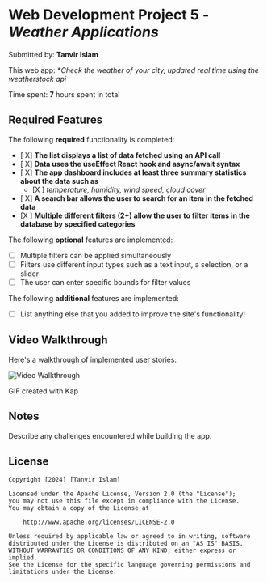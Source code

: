 # Web Development Project 5 - _Weather Applications_

Submitted by: **Tanvir Islam**

This web app: \*_Check the weather of your city, updated real time using the weatherstock api_

Time spent: **7** hours spent in total

## Required Features

The following **required** functionality is completed:

- [ X] **The list displays a list of data fetched using an API call**
- [ X] **Data uses the useEffect React hook and async/await syntax**
- [ X] **The app dashboard includes at least three summary statistics about the data such as**
  - [X ] _temperature, humidity, wind speed, cloud cover_
- [ X] **A search bar allows the user to search for an item in the fetched data**
- [X ] **Multiple different filters (2+) allow the user to filter items in the database by specified categories**

The following **optional** features are implemented:

- [ ] Multiple filters can be applied simultaneously
- [ ] Filters use different input types such as a text input, a selection, or a slider
- [ ] The user can enter specific bounds for filter values

The following **additional** features are implemented:

- [ ] List anything else that you added to improve the site's functionality!

## Video Walkthrough

Here's a walkthrough of implemented user stories:

<img src='./src/assets/Kapture 2024-10-21 at 23.15.57.gif' title='Video Walkthrough' width='' alt='Video Walkthrough' />

<!-- Replace this with whatever GIF tool you used! -->

GIF created with Kap

<!-- Recommended tools:
[Kap](https://getkap.co/) for macOS
[ScreenToGif](https://www.screentogif.com/) for Windows
[peek](https://github.com/phw/peek) for Linux. -->

## Notes

Describe any challenges encountered while building the app.

## License

    Copyright [2024] [Tanvir Islam]

    Licensed under the Apache License, Version 2.0 (the "License");
    you may not use this file except in compliance with the License.
    You may obtain a copy of the License at

        http://www.apache.org/licenses/LICENSE-2.0

    Unless required by applicable law or agreed to in writing, software
    distributed under the License is distributed on an "AS IS" BASIS,
    WITHOUT WARRANTIES OR CONDITIONS OF ANY KIND, either express or implied.
    See the License for the specific language governing permissions and
    limitations under the License.
